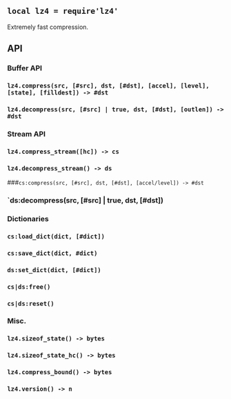 
## `local lz4 = require'lz4'`

Extremely fast compression.

## API

### Buffer API

### `lz4.compress(src, [#src], dst, [#dst], [accel], [level], [state], [filldest]) -> #dst`

### `lz4.decompress(src, [#src] | true, dst, [#dst], [outlen]) -> #dst`

### Stream API

### `lz4.compress_stream([hc]) -> cs`

### `lz4.decompress_stream() -> ds`

###`cs:compress(src, [#src], dst, [#dst], [accel/level]) -> #dst`

### `ds:decompress(src, [#src] | true, dst, [#dst])

### Dictionaries

### `cs:load_dict(dict, [#dict])`

### `cs:save_dict(dict, #dict)`

### `ds:set_dict(dict, [#dict])`

### `cs|ds:free()`

### `cs|ds:reset()`

### Misc.

### `lz4.sizeof_state() -> bytes`

### `lz4.sizeof_state_hc() -> bytes`

### `lz4.compress_bound() -> bytes`

### `lz4.version() -> n`

